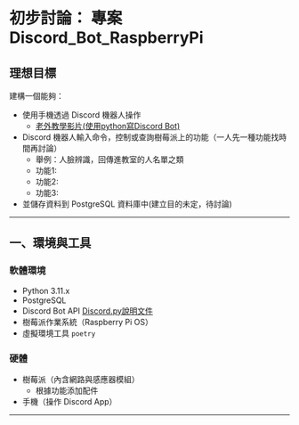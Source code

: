 <!-- markdownlint-disable -->

# 初步討論： 專案Discord_Bot_RaspberryPi

## 理想目標
建構一個能夠：
- 使用手機透過 Discord 機器人操作
  - [老外教學影片(使用python寫Discord Bot)](https://youtu.be/YD_N6Ffoojw?si=kPUAPozfkAfvu6ji)
- Discord 機器人輸入命令，控制或查詢樹莓派上的功能（一人先一種功能找時間再討論）
  - 舉例：人臉辨識，回傳進教室的人名單之類
  - 功能1:
  - 功能2:
  - 功能3:
- 並儲存資料到 PostgreSQL 資料庫中(建立目的未定，待討論)

---

## 一、環境與工具

### 軟體環境
- Python 3.11.x
- PostgreSQL
- Discord Bot API
  [Discord.py說明文件](https://discordpy.readthedocs.io/en/stable/)
- 樹莓派作業系統（Raspberry Pi OS）
- 虛擬環境工具 `poetry`

### 硬體
- 樹莓派（內含網路與感應器模組）
  - 根據功能添加配件
- 手機（操作 Discord App）

---

